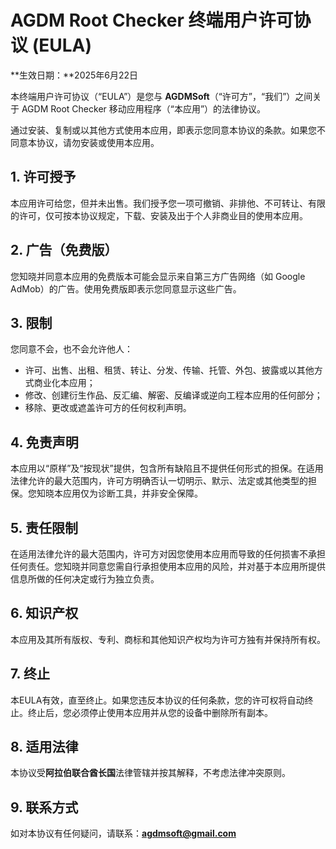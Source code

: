 # AGDM Root Checker 终端用户许可协议 (EULA)

**生效日期：**2025年6月22日

本终端用户许可协议（“EULA”）是您与 **AGDMSoft**（“许可方”，“我们”）之间关于 AGDM Root Checker 移动应用程序（“本应用”）的法律协议。

通过安装、复制或以其他方式使用本应用，即表示您同意本协议的条款。如果您不同意本协议，请勿安装或使用本应用。

## 1. 许可授予

本应用许可给您，但并未出售。我们授予您一项可撤销、非排他、不可转让、有限的许可，仅可按本协议规定，下载、安装及出于个人非商业目的使用本应用。

## 2. 广告（免费版）

您知晓并同意本应用的免费版本可能会显示来自第三方广告网络（如 Google AdMob）的广告。使用免费版即表示您同意显示这些广告。

## 3. 限制

您同意不会，也不会允许他人：

* 许可、出售、出租、租赁、转让、分发、传输、托管、外包、披露或以其他方式商业化本应用；
* 修改、创建衍生作品、反汇编、解密、反编译或逆向工程本应用的任何部分；
* 移除、更改或遮盖许可方的任何权利声明。

## 4. 免责声明

本应用以“原样”及“按现状”提供，包含所有缺陷且不提供任何形式的担保。在适用法律允许的最大范围内，许可方明确否认一切明示、默示、法定或其他类型的担保。您知晓本应用仅为诊断工具，并非安全保障。

## 5. 责任限制

在适用法律允许的最大范围内，许可方对因您使用本应用而导致的任何损害不承担任何责任。您知晓并同意您需自行承担使用本应用的风险，并对基于本应用所提供信息所做的任何决定或行为独立负责。

## 6. 知识产权

本应用及其所有版权、专利、商标和其他知识产权均为许可方独有并保持所有权。

## 7. 终止

本EULA有效，直至终止。如果您违反本协议的任何条款，您的许可权将自动终止。终止后，您必须停止使用本应用并从您的设备中删除所有副本。

## 8. 适用法律

本协议受**阿拉伯联合酋长国**法律管辖并按其解释，不考虑法律冲突原则。

## 9. 联系方式

如对本协议有任何疑问，请联系：**agdmsoft@gmail.com**
